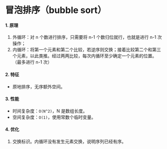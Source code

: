 # 冒泡排序（bubble sort）

#### 1. 原理

1. 外循环：对 n 个数进行排序，只需要将 n-1 个数归位就行，也就是进行 n-1 次操作；
2. 内循环：将第一个元素和第二个比较，若逆序则交换；接着比较第二个和第三个元素，以此类推。经过两两比较，每次内循环至少确定一个元素的位置。（最多进行 n-1 次）

#### 2. 特征

- 原地排序，无序额外空间。

#### 3. 性能

- 时间复杂度：`O(N^2)`，N 是数组长度。
- 空间复杂度：`O(1)`，使用常数个临时变量。

#### 4. 优化

1. 交换标识。内循环没有发生元素交换，说明序列已经有序。
